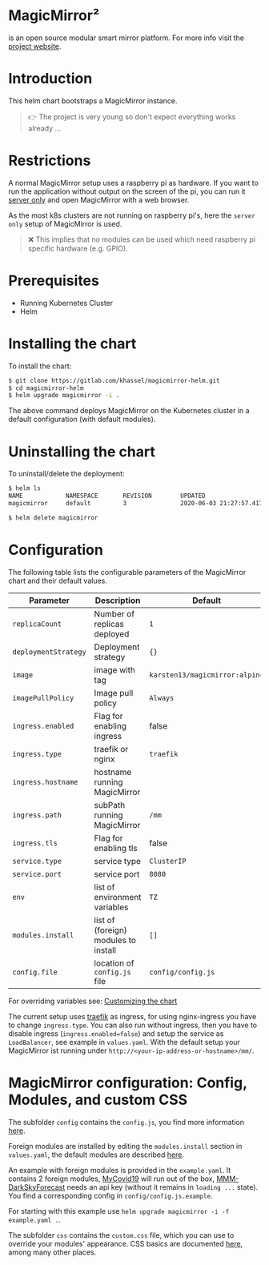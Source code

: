 # **MagicMirror²**

is an open source modular smart mirror platform. For more info visit the [project website](https://github.com/MichMich/MagicMirror).

# Introduction

This helm chart bootstraps a MagicMirror instance.

> 👉 The project is very young so don't expect everything works already ...

# Restrictions

A normal MagicMirror setup uses a raspberry pi as hardware. If you want to run the application without output on the screen of the pi, you can run it [server only](https://docs.magicmirror.builders/getting-started/installation.html#usage) and open MagicMirror with a web browser.

As the most k8s clusters are not running on raspberry pi's, here the `server only` setup of MagicMirror is used.

> ❌ This implies that no modules can be used which need raspberry pi specific hardware (e.g. GPIO).

# Prerequisites

* Running Kubernetes Cluster
* Helm

# Installing the chart

To install the chart:

```bash
$ git clone https://gitlab.com/khassel/magicmirror-helm.git
$ cd magicmirror-helm
$ helm upgrade magicmirror -i .
```

The above command deploys MagicMirror on the Kubernetes cluster in a default configuration (with default modules).

# Uninstalling the chart

To uninstall/delete the deployment:

```bash
$ helm ls
NAME            NAMESPACE       REVISION        UPDATED                                 STATUS          CHART                   APP VERSION
magicmirror     default         3               2020-06-03 21:27:57.417308079 +0000 UTC deployed        magicmirror-1.0.0       1.0

$ helm delete magicmirror
```

# Configuration

The following table lists the configurable parameters of the MagicMirror chart and their default values.

| Parameter                             | Description                                                                  | Default                                        |
| ------------------------------------- | ---------------------------------------------------------------------------- | ---------------------------------------------- |
| `replicaCount`                        | Number of replicas deployed                                                  | `1`                                            |
| `deploymentStrategy`                  | Deployment strategy                                                          | `{}`                                           |
| `image`                               | image with tag                                                               | `karsten13/magicmirror:alpine`                |
| `imagePullPolicy`                     | Image pull policy                                                            | `Always`                                       |
| `ingress.enabled`                     | Flag for enabling ingress                                                    | false                                          |
| `ingress.type`                        | traefik or nginx                                                             | `traefik`                                      |
| `ingress.hostname`                    | hostname running MagicMirror                                                 |                                                |
| `ingress.path`                        | subPath running MagicMirror                                                  | `/mm`                                          |
| `ingress.tls`                         | Flag for enabling tls                                                        | false                                          |
| `service.type`                        | service type                                                                 | `ClusterIP`                                    |
| `service.port`                        | service port                                                                 | `8080`                                         |
| `env`                                 | list of environment variables                                                | `TZ`                                           |
| `modules.install`                     | list of (foreign) modules to install                                         | `[]`          |
| `config.file`                         | location of `config.js` file                                                 | `config/config.js`                             |


For overriding variables see: [Customizing the chart](https://helm.sh/docs/intro/using_helm/#customizing-the-chart-before-installing)

The current setup uses [traefik](https://github.com/containous/traefik-helm-chart) as ingress, for using nginx-ingress you have to change `ingress.type`.
You can also run without ingress, then you have to disable ingress (`ingress.enabled=false`) and setup the service as `LoadBalancer`, see example in `values.yaml`.
With the default setup your MagicMirror ist running under `http://<your-ip-address-or-hostname>/mm/`.

# MagicMirror configuration: Config, Modules, and custom CSS

The subfolder `config` contains the `config.js`, you find more information [here](https://docs.magicmirror.builders/getting-started/configuration.html#general).

Foreign modules are installed by editing the `modules.install` section in `values.yaml`, the default modules are described [here](https://docs.magicmirror.builders/modules/introduction.html).

An example with foreign modules is provided in the `example.yaml`. It contains 2 foreign modules, [MyCovid19](https://github.com/sdetweil/MyCovid19) will run out of the box, [MMM-DarkSkyForecast](https://github.com/jclarke0000/MMM-DarkSkyForecast) needs an api key (without it remains in `loading ...` state). You find a corresponding config in `config/config.js.example`.

For starting with this example use `helm upgrade magicmirror -i -f example.yaml .`.

The subfolder `css` contains the `custom.css` file, which you can use to override your modules' appearance. CSS basics are documented
[here](https://forum.magicmirror.builders/topic/6808/css-101-getting-started-with-css-and-understanding-how-css-works), among many other places.

